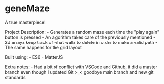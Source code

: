 # geneMaze

A true masterpiece!

Project Description:
    - Generates a random maze each time the "play again" button is pressed 
    - An algorithm takes care of the previously mentioned
    - 2d arrays keep track of what walls to delete in order to make a valid path
    - The same happens for the grid layout

Built using:
    - ES6
    - MatterJS

Extra notes:
    - Had a bit of conflict with VSCode and Github, it did a master branch even though I updated Git >_< goodbye main branch and new git standards